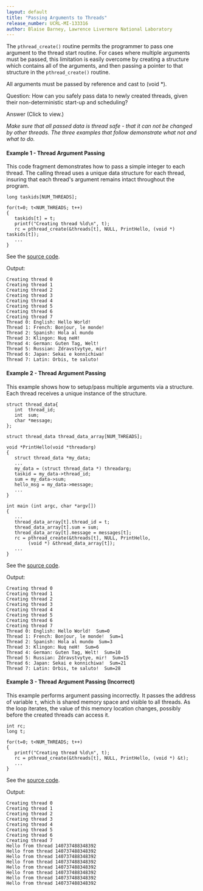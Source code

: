 ```yaml
---
layout: default
title: "Passing Arguments to Threads"
release_number: UCRL-MI-133316
author: Blaise Barney, Lawrence Livermore National Laboratory
---
```


The `pthread_create()` routine permits the programmer to pass one argument to the thread start routine. For cases where multiple arguments must be passed, this limitation is easily overcome by creating a structure which contains all of the arguments, and then passing a pointer to that structure in the `pthread_create()` routine.

All arguments must be passed by reference and cast to (void *).

Question: How can you safely pass data to newly created threads, given their non-deterministic start-up and scheduling? 


<detail>
  <summary>Answer (Click to view.)</summary>
  
  *Make sure that all passed data is thread safe - that it can not be changed by other threads.  The three examples that follow demonstrate what not and what to do.*
  
</detail>

####  Example 1 - Thread Argument Passing

This code fragment demonstrates how to pass a simple integer to each thread. The calling thread uses a unique data structure for each thread, insuring that each thread's argument remains intact throughout the program.

```
long taskids[NUM_THREADS];

for(t=0; t<NUM_THREADS; t++)
{
   taskids[t] = t;
   printf("Creating thread %ld\n", t);
   rc = pthread_create(&threads[t], NULL, PrintHello, (void *) taskids[t]);
   ...
}
```
See the [source code](example_code/hello_arg1.c).

Output:

```
Creating thread 0
Creating thread 1
Creating thread 2
Creating thread 3
Creating thread 4
Creating thread 5
Creating thread 6
Creating thread 7
Thread 0: English: Hello World!
Thread 1: French: Bonjour, le monde!
Thread 2: Spanish: Hola al mundo
Thread 3: Klingon: Nuq neH!
Thread 4: German: Guten Tag, Welt!
Thread 5: Russian: Zdravstvytye, mir!
Thread 6: Japan: Sekai e konnichiwa!
Thread 7: Latin: Orbis, te saluto!
```

####  Example 2 - Thread Argument Passing

This example shows how to setup/pass multiple arguments via a structure. Each thread receives a unique instance of the structure.

```
struct thread_data{
   int  thread_id;
   int  sum;
   char *message;
};

struct thread_data thread_data_array[NUM_THREADS];

void *PrintHello(void *threadarg)
{
   struct thread_data *my_data;
   ...
   my_data = (struct thread_data *) threadarg;
   taskid = my_data->thread_id;
   sum = my_data->sum;
   hello_msg = my_data->message;
   ...
}

int main (int argc, char *argv[])
{
   ...
   thread_data_array[t].thread_id = t;
   thread_data_array[t].sum = sum;
   thread_data_array[t].message = messages[t];
   rc = pthread_create(&threads[t], NULL, PrintHello, 
        (void *) &thread_data_array[t]);
   ...
}
```

See the [source code](example_code/hello_arg2.c).

Output:

```
Creating thread 0
Creating thread 1
Creating thread 2
Creating thread 3
Creating thread 4
Creating thread 5
Creating thread 6
Creating thread 7
Thread 0: English: Hello World!  Sum=0
Thread 1: French: Bonjour, le monde!  Sum=1
Thread 2: Spanish: Hola al mundo  Sum=3
Thread 3: Klingon: Nuq neH!  Sum=6
Thread 4: German: Guten Tag, Welt!  Sum=10
Thread 5: Russian: Zdravstvytye, mir!  Sum=15
Thread 6: Japan: Sekai e konnichiwa!  Sum=21
Thread 7: Latin: Orbis, te saluto!  Sum=28
```

#### Example 3 - Thread Argument Passing (Incorrect)

This example performs argument passing incorrectly. It passes the address of variable `t`, which is shared memory space and visible to all threads. As the loop iterates, the value of this memory location changes, possibly before the created threads can access it.

```
int rc;
long t;

for(t=0; t<NUM_THREADS; t++) 
{
   printf("Creating thread %ld\n", t);
   rc = pthread_create(&threads[t], NULL, PrintHello, (void *) &t);
   ...
}
```

See the [source code](example_code/hello_arg3.c).

Output:

```
Creating thread 0
Creating thread 1
Creating thread 2
Creating thread 3
Creating thread 4
Creating thread 5
Creating thread 6
Creating thread 7
Hello from thread 140737488348392
Hello from thread 140737488348392
Hello from thread 140737488348392
Hello from thread 140737488348392
Hello from thread 140737488348392
Hello from thread 140737488348392
Hello from thread 140737488348392
Hello from thread 140737488348392
```

